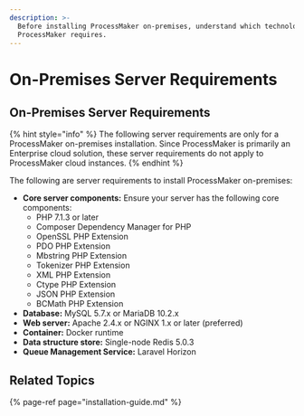 ```yaml
---
description: >-
  Before installing ProcessMaker on-premises, understand which technologies
  ProcessMaker requires.
---
```


# On-Premises Server Requirements

## On-Premises Server Requirements

{% hint style="info" %}
The following server requirements are only for a ProcessMaker on-premises installation. Since ProcessMaker is primarily an Enterprise cloud solution, these server requirements do not apply to ProcessMaker cloud instances.
{% endhint %}

The following are server requirements to install ProcessMaker on-premises:

* **Core server components:** Ensure your server has the following core components:
  * PHP 7.1.3 or later
  * Composer Dependency Manager for PHP
  * OpenSSL PHP Extension
  * PDO PHP Extension
  * Mbstring PHP Extension
  * Tokenizer PHP Extension
  * XML PHP Extension
  * Ctype PHP Extension
  * JSON PHP Extension
  * BCMath PHP Extension
* **Database:** MySQL 5.7.x or MariaDB 10.2.x
* **Web server:** Apache 2.4.x or NGINX 1.x or later \(preferred\)
* **Container:** Docker runtime
* **Data structure store:** Single-node Redis 5.0.3
* **Queue Management Service:** Laravel Horizon

## Related Topics

{% page-ref page="installation-guide.md" %}

